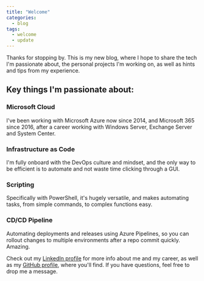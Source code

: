 ```yaml
---
title: "Welcome"
categories:
  - blog
tags:
  - welcome
  - update
---
```


Thanks for stopping by. This is my new blog, where I hope to share the tech I'm passionate about, the personal projects I'm working on, as well as hints and tips from my experience.

## Key things I'm passionate about:
### Microsoft Cloud
I've been working with Microsoft Azure now since 2014, and Microsoft 365 since 2016, after a career working with Windows Server, Exchange Server and System Center.
### Infrastructure as Code
I'm fully onboard with the DevOps culture and mindset, and the only way to be efficient is to automate and not waste time clicking through a GUI.
### Scripting
Specifically with PowerShell, it's hugely versatile, and makes automating tasks, from simple commands, to complex functions easy.
### CD/CD Pipeline
Automating deployments and releases using Azure Pipelines, so you can rollout changes to multiple environments after a repo commit quickly. Amazing.

Check out my [LinkedIn profile][linkedin-profile] for more info about me and my career, as well as my [GitHub profile][github-profile], where you'll find. If you have questions, feel free to drop me a message.

[linkedin-profile]: https://www.linkedin.com/in/wesleytrust/
[github-profile]:   https://www.github.com/wesley-trust